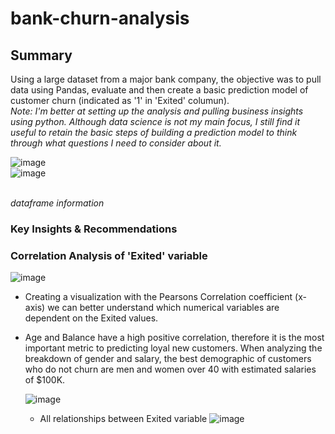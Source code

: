 # bank-churn-analysis
## Summary 
Using a large dataset from a major bank company, the objective was to pull data using Pandas, evaluate and then create a basic prediction model of customer churn (indicated as '1' in 'Exited' columun). <br> *Note: I'm better at setting up the analysis and pulling business insights using python. Although data science is not my main focus, I still find it useful to retain the basic steps of building a prediction model to think through what questions I need to consider about it.*</br>

![image](https://github.com/projecttiffany/bank-churn-analysis/assets/51961132/2fd1a6e3-c3c7-409b-bfe2-b7743371ea1c)<br>
![image](https://github.com/projecttiffany/bank-churn-analysis/assets/51961132/6cb9229b-e1e7-4fb5-97ac-87433fae2a4c)</br>

<br>*dataframe information*</br>

### Key Insights & Recommendations

### Correlation Analysis of 'Exited' variable
![image](https://github.com/projecttiffany/bank-churn-analysis/assets/51961132/f5e8f591-04c4-48e9-b6ac-3cc2bdb892ec)<br>
- Creating a visualization with the Pearsons Correlation coefficient (x-axis) we can better understand which numerical variables are dependent on the Exited values.
- Age and Balance have a high positive correlation, therefore it is the most important metric to predicting loyal new customers. When analyzing the breakdown of gender and salary, the best demographic of customers who do not churn are men and women over 40 with estimated salaries of $100K.

  ![image](https://github.com/projecttiffany/bank-churn-analysis/assets/51961132/9bb0d215-3dc0-4c05-a3ca-07c6f4313cbd)<br>

  - All relationships between Exited variable
![image](https://github.com/projecttiffany/bank-churn-analysis/assets/51961132/c859f207-ed8f-430d-9d1c-f77477b4d9c8)
